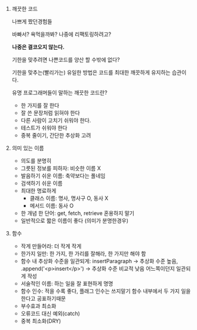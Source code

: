 1. 깨끗한 코드

   나쁘게 짰던경험들

   바빠서? 욕먹을까봐? 나중에 리팩토링하려고?

   <strong>나중은 결코오지 않는다.</strong>

   기한을 맞추려면 나쁜코드를 양산 할 수밖에 없다?

   기한을 맞추는(빨리가는) 유일한 방법은 코드를 최대한 깨끗하게 유지하는 습관이다.

   유명 프로그래머들이 말하는 깨끗한 코드란?

   - 한 가지를 잘 한다
   - 잘 쓴 문장처럼 읽혀야 한다
   - 다른 사람이 고치기 쉬워야 한다.
   - 테스트가 쉬워야 한다
   - 중복 줄이기, 간단한 추상화 고려

2. 의미 있는 이름

   - 의도를 분명히
   - 그릇된 정보를 피하자: 비슷한 이름 X
   - 발음하기 쉬운 이름: 축약보다는 풀네임
   - 검색하기 쉬운 이름
   - 최대한 명료하게
     - 클래스 이름: 명사, 명사구 O, 동사 X
     - 메서드 이름: 동사 O
   - 한 개념 한 단어: get, fetch, retrieve 혼용하지 말기
   - 일반적으로 짧은 이름이 좋다 (의미가 분명한경우)

3. 함수
   - 작게 만들어라: 더 작게 작게
   - 한가지 일만: 한 가지, 한 가리를 잘해라, 한 가지만 해야 함
   - 함수 내 추상화 수준을 일관되게: insertParagraph -> 추상화 수준 높음, .append('\<p>insert\</p>') -> 추상화 수준 비교적 낮음 어느쪽이던지 일관되게 작성
   - 서술적인 이름: 하는 일을 잘 표현하게 명명
   - 함수 인수: 적을 수록 좋다, 플래그 인수는 쓰지말기 함수 내부에서 두 가지 일을 한다고 공표하기때문
   - 부수효과 최소화
   - 오류코드 대신 예외(catch)
   - 중복 최소화(DRY)
